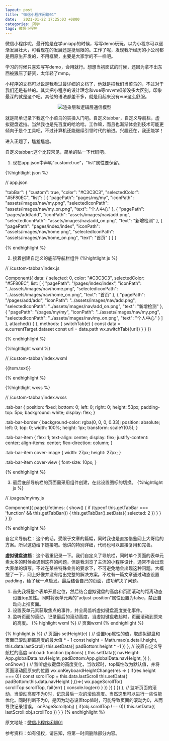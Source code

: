 ```yaml
---
layout: post
title: "微信小程序闲聊01"
date:   2021-01-22 17:25:03 +0800
categories: 所学
tags: 微信小程序
---
```



微信小程序呢，最开始是在学uniapp的时候，写写demo玩玩。以为小程序可以逐渐发展壮大，可看现在的发展还是挺局限的。工作了呢，发现我所经历的小公司都是用原生开发的，不用框架，主要是大家学的不一样吧。

学习的时候只喜欢写写demo，会用就行。想想当初面试的时候，还因为拿不出东西被狠压了薪资，太年轻了mmp。

小程序的文档可以说是我看过最详细的文档了，他就是把我们当菜鸟的，不过对于我们还是有益的。其实把小程序的设计理念和vue等mvvm框架没多大区别，印象最深的就是这个吧。其他的语法都差不多，就是用起来没有vue这么舒服。

<div align=center>
  <img src="{{site.baseurl}}/assets/res/01260101.png" alt="渲染层和逻辑层通信模型"/>
</div>

就是简单记录下我这个小菜鸟的实操入门吧。自定义tabbar，自定义导航栏，虚拟键盘遮挡。当然我也是先百度的哈哈哈。工作嘛，而且也渐渐体会到技术可能更倾向于是个工具吧，不过计算机还能继续引领时代的前进。兴趣还在，我还能学！

进入正题了，尴尬尴尬。

自定义tabbar:这个比较常见，简单的贴一下代码吧。
1. 现在app.json中声明"custom:true"，"list"属性要保留。

{%hightlight json %}

// app.json

  "tabBar": {
    "custom": true,
    "color": "#C3C3C3",
    "selectedColor": "#5F80EC",
    "list": [
      {
        "pagePath": "pages/my/my",
        "iconPath": "assets/images/nav/my.png",
        "selectedIconPath": "assets/images/nav/my_on.png",
        "text": "个人中心"
      },
      {
        "pagePath": "pages/add/add",
        "iconPath": "assets/images/nav/add.png",
        "selectedIconPath": "assets/images/nav/add_on.png",
        "text": "新增检测"
      },
      {
        "pagePath": "pages/index/index",
        "iconPath": "assets/images/nav/home.png",
        "selectedIconPath": "assets/images/nav/home_on.png",
        "text": "首页"
      }
    ]
  }

{% endhighlight %}

2. 接着创建自定义的底部导航栏组件
{%hightlight js %}

// /custom-tabbar/index.js

Component({
    data: {
        selected: 0,
        color: "#C3C3C3",
        selectedColor: "#5F80EC",
        list: [
            {
                "pagePath": "/pages/index/index",
                "iconPath": "../assets/images/nav/home.png",
                "selectedIconPath": "../assets/images/nav/home_on.png",
                "text": "首页"
            },
            {
                "pagePath": "/pages/add/add",
                "iconPath": "../assets/images/nav/add.png",
                "selectedIconPath": "../assets/images/nav/add_on.png",
                "text": "新增检测"
            },
            {
                "pagePath": "/pages/my/my",
                "iconPath": "../assets/images/nav/my.png",
                "selectedIconPath": "../assets/images/nav/my_on.png",
                "text": "个人中心"
            }
        ]
    },
    attached() {
    },
    methods: {
        switchTab(e) {
            const data = e.currentTarget.dataset
            const url = data.path
            wx.switchTab({url})
        }
    }
})

{% endhighlight %}



{%hightlight wxml %}

// /custom-tabbar/index.wxml 

<cover-view class="tab-bar">
    <cover-view class="tab-bar-border"></cover-view>
    <cover-view wx:for="{{list}}" wx:key="index" class="tab-bar-item" data-path="{{item.pagePath}}" data-index="{{index}}" bindtap="switchTab">
        <cover-image src="{{selected === index ? item.selectedIconPath : item.iconPath}}"></cover-image>
        <cover-view style="color: {{selected === index ? selectedColor : color}}">{{item.text}}</cover-view>
    </cover-view>
</cover-view>

{% endhighlight %}



{%hightlight wxss %}

// /custom-tabbar/index.wxss

.tab-bar {
    position: fixed;
    bottom: 0;
    left: 0;
    right: 0;
    height: 53px;
    padding-top: 5px;
    background: white;
    display: flex;
}

.tab-bar-border {
    background-color: rgba(0, 0, 0, 0.33);
    position: absolute;
    left: 0;
    top: 0;
    width: 100%;
    height: 1px;
    transform: scaleY(0.5);
}

.tab-bar-item {
    flex: 1;
    text-align: center;
    display: flex;
    justify-content: center;
    align-items: center;
    flex-direction: column;
}

.tab-bar-item cover-image {
    width: 27px;
    height: 27px;
}

.tab-bar-item cover-view {
    font-size: 10px;
}

{% endhighlight %}


3. 最后底部导航栏的页面需采用组件创建，在此设置图标的切换。
{%hightlight js %}

// /pages/my/my.js

Component({
  pageLifetimes: {
    show() {
      if (typeof this.getTabBar === 'function' &&
        this.getTabBar()) {
        this.getTabBar().setData({
          selected: 2
        })
      }
    }
  }
})

{% endhighlight %}




自定义导航栏：这个的话，受限于文章的篇幅，同时我也是直接借鉴网上大哥给的方案。所以这边给下链接吧。他讲的特别详细，代码也可以直接复用和完善。<a href="https://www.cnblogs.com/sese/p/9761713.html" target="_blank"></a>

**虚拟键盘遮挡**：这个着重记录一下。我们自定义了导航栏，同时单个页面的表单元素太多的时候会遇到这样的问题，但是我浏览了主流的小程序设计，通常不会出现大表单的填写。不过在某些特殊业务的要求下，不可避免地会出现这种问题。大概搜了一下，网上好像并没有给出完整的解决方案。不过有一篇文章通过动态设置padding，给了我一点启发。最后结合自己的页面，成功解决了问题。

1. 首先我将整个表单开启定位，然后结合虚拟键盘的高度和页面滚动的距离动态设置top属性。同时将表单元素的"adjust-position"属性设置为false，禁止自动向上推页面。
2. 设置表单元素获取焦点的事件，并全局监听虚拟键盘高度变化事件。
3. 监听页面的滚动，记录最后的滚动高度，当虚拟键盘收起时，页面滚动到原来的高度。
{% highlight wxml %}
// 页面wxml
<van-field
	model:value="{{ build.constructionCom }}"
    clearable
    adjust-position="{{false}}"
    bind:focus="setHeight"
    label="施工单位"
    placeholder="请输入"
/>
{% endhighlight %}

{% highlight js %}
// 页面js
setHeight(e) {
		// 设置top属性的值，取虚拟键盘和页面已滚动距离高度的最大值 * - 1
        const height = Math.max(e.detail.height, this.data.lastScroll)
        this.setData({
            padBottom:height * -1
        })
    },
    // 设置自定义导航栏的高度
    onLoad: function (options) {
        this.setData({
            navHeight: App.globalData.navHeight,
            padBottom:App.globalData.navHeight,
        })
    },
    onShow() {
    // 监听虚拟键盘的高度变化，当收起时，top属性改为默认值，并将页面滚动回原来的位置
        wx.onKeyboardHeightChange(res => {
            if(res.height === 0){
                const scrollTop = this.data.lastScroll
                this.setData({
                    padBottom:this.data.navHeight
                },()=>{
                        wx.pageScrollTo({
                            scrollTop:scrollTop,
                            fail(err) {
                                console.log(err)
                            }
                        })
                })
            }
        })
    },
    // 监听页面的滚动，当滚动高度不为0时，记录最后一次的滚动高度。当然这里可以进行一些性能优化。同时判断不为0，是因为动态设置top值时，可能导致页面的滚动为0，从而导致记录错误。
    onPageScroll(obj) {
        if(obj.scrollTop !== 0){
            this.setData({
                lastScroll:obj.scrollTop
            })
        }
    }
{% endhighlight %}



原文地址：<a href="https://zzfd.github.io/2021/01/26/微信小程序闲聊01">微信小程序闲聊01</a>

参考资料：如有侵权，请告知，将第一时间删除部分内容。

